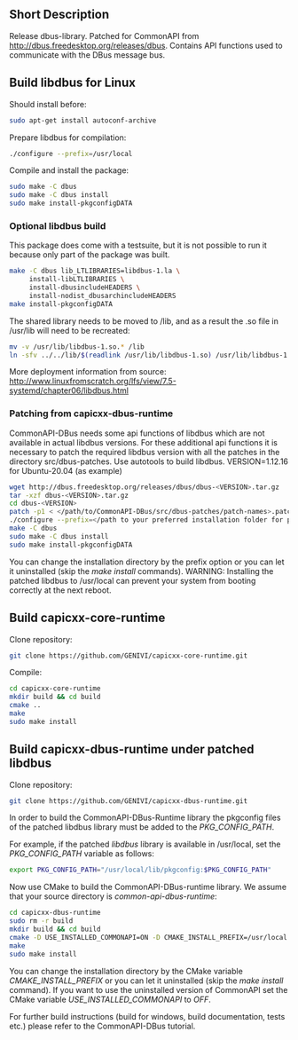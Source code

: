 ## Short Description
Release dbus-library.
Patched for CommonAPI from http://dbus.freedesktop.org/releases/dbus. Contains API functions used to communicate with the DBus message bus.

## Build libdbus for Linux
Should install before:
```bash
sudo apt-get install autoconf-archive
```
Prepare libdbus for compilation:
```bash
./configure --prefix=/usr/local
```
Compile and install the package:
```bash
sudo make -C dbus 
sudo make -C dbus install
sudo make install-pkgconfigDATA
```
### Optional libdbus build
This package does come with a testsuite, but it is not possible to run it because only part of the package was built.
```bash
make -C dbus lib_LTLIBRARIES=libdbus-1.la \
     install-libLTLIBRARIES \
     install-dbusincludeHEADERS \
     install-nodist_dbusarchincludeHEADERS
make install-pkgconfigDATA
```

The shared library needs to be moved to /lib, and as a result the .so file in /usr/lib will need to be recreated:
```bash
mv -v /usr/lib/libdbus-1.so.* /lib
ln -sfv ../../lib/$(readlink /usr/lib/libdbus-1.so) /usr/lib/libdbus-1.so
```

More deployment information from source:
http://www.linuxfromscratch.org/lfs/view/7.5-systemd/chapter06/libdbus.html

### Patching from capicxx-dbus-runtime

CommonAPI-DBus needs some api functions of libdbus which are not available in actual libdbus versions. For these additional api functions it is necessary to patch the required libdbus version with all the patches in the directory src/dbus-patches. Use autotools to build libdbus.
VERSION=1.12.16 for Ubuntu-20.04 (as example)

```bash
wget http://dbus.freedesktop.org/releases/dbus/dbus-<VERSION>.tar.gz
tar -xzf dbus-<VERSION>.tar.gz
cd dbus-<VERSION>
patch -p1 < </path/to/CommonAPI-DBus/src/dbus-patches/patch-names>.patch 
./configure --prefix=</path to your preferred installation folder for patched libdbus>
make -C dbus 
sudo make -C dbus install
sudo make install-pkgconfigDATA
```

You can change the installation directory by the prefix option or you can let it uninstalled (skip the _make install_ commands).
WARNING: Installing the patched libdbus to /usr/local can prevent your system from booting correctly at the next reboot.

## Build capicxx-core-runtime

Clone repository:
```bash
git clone https://github.com/GENIVI/capicxx-core-runtime.git
```
Compile:
```bash
cd capicxx-core-runtime
mkdir build && cd build
cmake ..
make
sudo make install
```

## Build capicxx-dbus-runtime under patched libdbus

Clone repository:
```bash
git clone https://github.com/GENIVI/capicxx-dbus-runtime.git
```

In order to build the CommonAPI-DBus-Runtime library the pkgconfig files of the patched libdbus library must be added to the _PKG_CONFIG_PATH_.

For example, if the patched _libdbus_ library is available in /usr/local, set the _PKG_CONFIG_PATH_ variable as follows:

```bash
export PKG_CONFIG_PATH="/usr/local/lib/pkgconfig:$PKG_CONFIG_PATH" 
```

Now use CMake to build the CommonAPI-DBus-runtime library. We assume that your source directory is _common-api-dbus-runtime_:

```bash
cd capicxx-dbus-runtime
sudo rm -r build
mkdir build && cd build
cmake -D USE_INSTALLED_COMMONAPI=ON -D CMAKE_INSTALL_PREFIX=/usr/local ..
make
sudo make install
```

You can change the installation directory by the CMake variable _CMAKE_INSTALL_PREFIX_ or you can let it uninstalled (skip the _make install_ command). If you want to use the uninstalled version of CommonAPI set the CMake variable _USE_INSTALLED_COMMONAPI_ to _OFF_.

For further build instructions (build for windows, build documentation, tests etc.) please refer to the CommonAPI-DBus tutorial.
